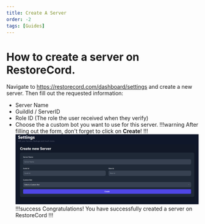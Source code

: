 ```yaml
---
title: Create A Server
order: -2
tags: [Guides]
---
```


# How to create a server on RestoreCord.

Navigate to https://restorecord.com/dashboard/settings and create a new server.
Then fill out the requested information:
- Server Name
- GuildId / ServerID
- Role ID (The role the user received when they verify)
- Choose the a custom bot you want to use for this server.
!!!warning
After filling out the form, don't forget to click on **Create**!
!!!
![](../static/CreateAServer/image-001.png)
!!!success Congratulations!
You have successfully created a server on RestoreCord
!!!